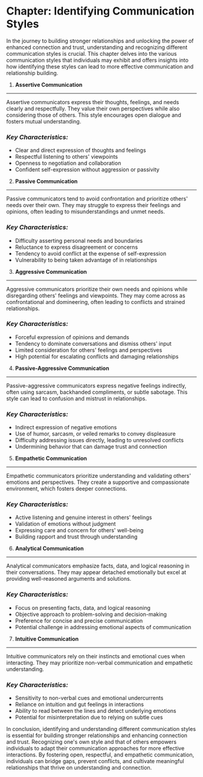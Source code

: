Chapter: Identifying Communication Styles
=========================================

In the journey to building stronger relationships and unlocking the power of enhanced connection and trust, understanding and recognizing different communication styles is crucial. This chapter delves into the various communication styles that individuals may exhibit and offers insights into how identifying these styles can lead to more effective communication and relationship building.

1. **Assertive Communication**
------------------------------

Assertive communicators express their thoughts, feelings, and needs clearly and respectfully. They value their own perspectives while also considering those of others. This style encourages open dialogue and fosters mutual understanding.

### *Key Characteristics:*

* Clear and direct expression of thoughts and feelings
* Respectful listening to others' viewpoints
* Openness to negotiation and collaboration
* Confident self-expression without aggression or passivity

2. **Passive Communication**
----------------------------

Passive communicators tend to avoid confrontation and prioritize others' needs over their own. They may struggle to express their feelings and opinions, often leading to misunderstandings and unmet needs.

### *Key Characteristics:*

* Difficulty asserting personal needs and boundaries
* Reluctance to express disagreement or concerns
* Tendency to avoid conflict at the expense of self-expression
* Vulnerability to being taken advantage of in relationships

3. **Aggressive Communication**
-------------------------------

Aggressive communicators prioritize their own needs and opinions while disregarding others' feelings and viewpoints. They may come across as confrontational and domineering, often leading to conflicts and strained relationships.

### *Key Characteristics:*

* Forceful expression of opinions and demands
* Tendency to dominate conversations and dismiss others' input
* Limited consideration for others' feelings and perspectives
* High potential for escalating conflicts and damaging relationships

4. **Passive-Aggressive Communication**
---------------------------------------

Passive-aggressive communicators express negative feelings indirectly, often using sarcasm, backhanded compliments, or subtle sabotage. This style can lead to confusion and mistrust in relationships.

### *Key Characteristics:*

* Indirect expression of negative emotions
* Use of humor, sarcasm, or veiled remarks to convey displeasure
* Difficulty addressing issues directly, leading to unresolved conflicts
* Undermining behavior that can damage trust and connection

5. **Empathetic Communication**
-------------------------------

Empathetic communicators prioritize understanding and validating others' emotions and perspectives. They create a supportive and compassionate environment, which fosters deeper connections.

### *Key Characteristics:*

* Active listening and genuine interest in others' feelings
* Validation of emotions without judgment
* Expressing care and concern for others' well-being
* Building rapport and trust through understanding

6. **Analytical Communication**
-------------------------------

Analytical communicators emphasize facts, data, and logical reasoning in their conversations. They may appear detached emotionally but excel at providing well-reasoned arguments and solutions.

### *Key Characteristics:*

* Focus on presenting facts, data, and logical reasoning
* Objective approach to problem-solving and decision-making
* Preference for concise and precise communication
* Potential challenge in addressing emotional aspects of communication

7. **Intuitive Communication**
------------------------------

Intuitive communicators rely on their instincts and emotional cues when interacting. They may prioritize non-verbal communication and empathetic understanding.

### *Key Characteristics:*

* Sensitivity to non-verbal cues and emotional undercurrents
* Reliance on intuition and gut feelings in interactions
* Ability to read between the lines and detect underlying emotions
* Potential for misinterpretation due to relying on subtle cues

In conclusion, identifying and understanding different communication styles is essential for building stronger relationships and enhancing connection and trust. Recognizing one's own style and that of others empowers individuals to adapt their communication approaches for more effective interactions. By fostering open, respectful, and empathetic communication, individuals can bridge gaps, prevent conflicts, and cultivate meaningful relationships that thrive on understanding and connection.
